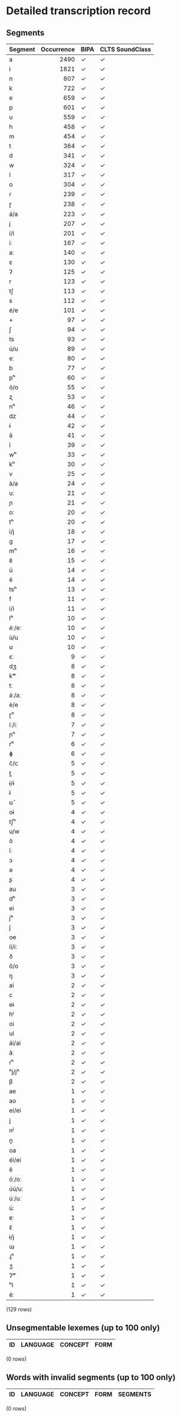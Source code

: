 
# Detailed transcription record

## Segments

| Segment | Occurrence | BIPA | CLTS SoundClass |
|:----------|-------------:|:-------|:------------------|
| a | 2490 | ✓ | ✓ |
| i | 1821 | ✓ | ✓ |
| n | 807 | ✓ | ✓ |
| k | 722 | ✓ | ✓ |
| e | 659 | ✓ | ✓ |
| p | 601 | ✓ | ✓ |
| u | 559 | ✓ | ✓ |
| h | 458 | ✓ | ✓ |
| m | 454 | ✓ | ✓ |
| t | 364 | ✓ | ✓ |
| d | 341 | ✓ | ✓ |
| w | 324 | ✓ | ✓ |
| l | 317 | ✓ | ✓ |
| o | 304 | ✓ | ✓ |
| ɾ | 239 | ✓ | ✓ |
| ɽ | 238 | ✓ | ✓ |
| á/a | 223 | ✓ | ✓ |
| j | 207 | ✓ | ✓ |
| í/i | 201 | ✓ | ✓ |
| iː | 167 | ✓ | ✓ |
| aː | 140 | ✓ | ✓ |
| ɛ | 130 | ✓ | ✓ |
| ʔ | 125 | ✓ | ✓ |
| r | 123 | ✓ | ✓ |
| tʃ | 113 | ✓ | ✓ |
| s | 112 | ✓ | ✓ |
| é/e | 101 | ✓ | ✓ |
| + | 97 | ✓ | ✓ |
| ʃ | 94 | ✓ | ✓ |
| ts | 93 | ✓ | ✓ |
| ú/u | 89 | ✓ | ✓ |
| eː | 80 | ✓ | ✓ |
| b | 77 | ✓ | ✓ |
| pʰ | 60 | ✓ | ✓ |
| ó/o | 55 | ✓ | ✓ |
| ʐ | 53 | ✓ | ✓ |
| nʰ | 46 | ✓ | ✓ |
| dz | 44 | ✓ | ✓ |
| ɨ | 42 | ✓ | ✓ |
| ã | 41 | ✓ | ✓ |
| ĩ | 39 | ✓ | ✓ |
| wʰ | 33 | ✓ | ✓ |
| kʰ | 30 | ✓ | ✓ |
| v | 25 | ✓ | ✓ |
| à/a | 24 | ✓ | ✓ |
| uː | 21 | ✓ | ✓ |
| ɲ | 21 | ✓ | ✓ |
| oː | 20 | ✓ | ✓ |
| tʰ | 20 | ✓ | ✓ |
| i/j | 18 | ✓ | ✓ |
| g | 17 | ✓ | ✓ |
| mʰ | 16 | ✓ | ✓ |
| ɐ̃ | 15 | ✓ | ✓ |
| ũ | 14 | ✓ | ✓ |
| ẽ | 14 | ✓ | ✓ |
| tsʰ | 13 | ✓ | ✓ |
| f | 11 | ✓ | ✓ |
| ì/i | 11 | ✓ | ✓ |
| lʰ | 10 | ✓ | ✓ |
| éː/eː | 10 | ✓ | ✓ |
| ù/u | 10 | ✓ | ✓ |
| ʊ | 10 | ✓ | ✓ |
| ɛː | 9 | ✓ | ✓ |
| dʒ | 8 | ✓ | ✓ |
| kʷ | 8 | ✓ | ✓ |
| tː | 8 | ✓ | ✓ |
| áː/aː | 8 | ✓ | ✓ |
| è/e | 8 | ✓ | ✓ |
| ɽʰ | 8 | ✓ | ✓ |
| íː/iː | 7 | ✓ | ✓ |
| ɲʰ | 7 | ✓ | ✓ |
| rʰ | 6 | ✓ | ✓ |
| ɸ | 6 | ✓ | ✓ |
| c̃/c | 5 | ✓ | ✓ |
| t̪ | 5 | ✓ | ✓ |
| ɨ́/ɨ | 5 | ✓ | ✓ |
| ɨ̃ | 5 | ✓ | ✓ |
| ʊ̃ | 5 | ✓ | ✓ |
| oɨ | 4 | ✓ | ✓ |
| tʃʰ | 4 | ✓ | ✓ |
| u/w | 4 | ✓ | ✓ |
| õ | 4 | ✓ | ✓ |
| ĩː | 4 | ✓ | ✓ |
| ɔ | 4 | ✓ | ✓ |
| ə | 4 | ✓ | ✓ |
| ʂ | 4 | ✓ | ✓ |
| au | 3 | ✓ | ✓ |
| dʰ | 3 | ✓ | ✓ |
| ei | 3 | ✓ | ✓ |
| jʰ | 3 | ✓ | ✓ |
| j̃ | 3 | ✓ | ✓ |
| oe | 3 | ✓ | ✓ |
| íí/iː | 3 | ✓ | ✓ |
| ð | 3 | ✓ | ✓ |
| ô/o | 3 | ✓ | ✓ |
| ŋ | 3 | ✓ | ✓ |
| ai | 2 | ✓ | ✓ |
| c | 2 | ✓ | ✓ |
| eɨ | 2 | ✓ | ✓ |
| hʲ | 2 | ✓ | ✓ |
| oi | 2 | ✓ | ✓ |
| ui | 2 | ✓ | ✓ |
| ái/ai | 2 | ✓ | ✓ |
| ãː | 2 | ✓ | ✓ |
| ɾʰ | 2 | ✓ | ✓ |
| ʰj/jʰ | 2 | ✓ | ✓ |
| β | 2 | ✓ | ✓ |
| ae | 1 | ✓ | ✓ |
| ao | 1 | ✓ | ✓ |
| eí/ei | 1 | ✓ | ✓ |
| i̥ | 1 | ✓ | ✓ |
| nʲ | 1 | ✓ | ✓ |
| n̥ | 1 | ✓ | ✓ |
| oa | 1 | ✓ | ✓ |
| éi/ei | 1 | ✓ | ✓ |
| ê | 1 | ✓ | ✓ |
| óː/oː | 1 | ✓ | ✓ |
| úú/uː | 1 | ✓ | ✓ |
| úː/uː | 1 | ✓ | ✓ |
| ũː | 1 | ✓ | ✓ |
| ɐː | 1 | ✓ | ✓ |
| ɛ̃ | 1 | ✓ | ✓ |
| ɨ/j | 1 | ✓ | ✓ |
| ɯ | 1 | ✓ | ✓ |
| ɻʰ | 1 | ✓ | ✓ |
| ʒ | 1 | ✓ | ✓ |
| ʔʷ | 1 | ✓ | ✓ |
| ʰl | 1 | ✓ | ✓ |
| ẽː | 1 | ✓ | ✓ |

(129 rows)



## Unsegmentable lexemes (up to 100 only)

| ID | LANGUAGE | CONCEPT | FORM |
|------|------------|-----------|--------|

(0 rows)



## Words with invalid segments (up to 100 only)

| ID | LANGUAGE | CONCEPT | FORM | SEGMENTS |
|------|------------|-----------|--------|------------|

(0 rows)


